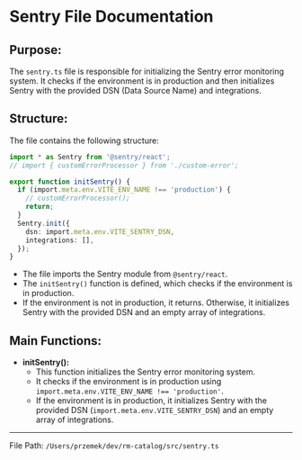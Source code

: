 # Sentry File Documentation

## **Purpose:**
The `sentry.ts` file is responsible for initializing the Sentry error monitoring system. It checks if the environment is in production and then initializes Sentry with the provided DSN (Data Source Name) and integrations.

## **Structure:**

The file contains the following structure:
```typescript
import * as Sentry from '@sentry/react';
// import { customErrorProcessor } from './custom-error';

export function initSentry() {
  if (import.meta.env.VITE_ENV_NAME !== 'production') {
    // customErrorProcessor();
    return;
  }
  Sentry.init({
    dsn: import.meta.env.VITE_SENTRY_DSN,
    integrations: [],
  });
}
```

- The file imports the Sentry module from `@sentry/react`.
- The `initSentry()` function is defined, which checks if the environment is in production.
- If the environment is not in production, it returns. Otherwise, it initializes Sentry with the provided DSN and an empty array of integrations.

## **Main Functions:**

- **initSentry():** 
  - This function initializes the Sentry error monitoring system.
  - It checks if the environment is in production using `import.meta.env.VITE_ENV_NAME !== 'production'`.
  - If the environment is in production, it initializes Sentry with the provided DSN (`import.meta.env.VITE_SENTRY_DSN`) and an empty array of integrations.

---
File Path: `/Users/przemek/dev/rm-catalog/src/sentry.ts`